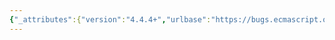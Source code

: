 ```yaml
---
{"_attributes":{"version":"4.4.4+","urlbase":"https://bugs.ecmascript.org/","maintainer":"dherman@mozilla.com"},"bug":{"bug_id":2557,"creation_ts":"2014-02-18 13:41:00 -0800","short_desc":"Missing [ in AllocatePromise","delta_ts":"2014-04-29 22:13:36 -0700","product":"Draft for 6th Edition","component":"editorial issue","version":"Rev 22: January 20, 2014 Draft","rep_platform":"All","op_sys":"All","bug_status":"RESOLVED","resolution":"FIXED","priority":"Normal","bug_severity":"enhancement","everconfirmed":true,"reporter":{"uid":"ecmascript","name":"C. Scott Ananian"},"assigned_to":{"uid":"allen","name":"Allen Wirfs-Brock"},"long_desc":[{"commentid":7371,"comment_count":0,"who":{"uid":"ecmascript","name":"C. Scott Ananian"},"bug_when":"2014-02-18 13:41:27 -0800","thetext":"In 25.4.4.7.1 AllocatePromise, the call to OrdinaryCreateFromConstructor, there's a missing [ in \"[PromiseConstructor]]\" and \"[PromiseRejectReactions]]\"."},{"commentid":7808,"comment_count":1,"who":{"uid":"allen","name":"Allen Wirfs-Brock"},"bug_when":"2014-04-18 09:15:39 -0700","thetext":"fixed in rev24 editor's draft"},{"commentid":8001,"comment_count":2,"who":{"uid":"allen","name":"Allen Wirfs-Brock"},"bug_when":"2014-04-29 22:13:36 -0700","thetext":"fixed in rev24"}]}}
---
```

